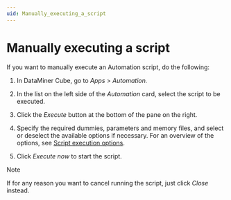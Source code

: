 ```yaml
---
uid: Manually_executing_a_script
---
```


# Manually executing a script

If you want to manually execute an Automation script, do the following:

1. In DataMiner Cube, go to *Apps* > *Automation.*

2. In the list on the left side of the *Automation* card, select the script to be executed.

3. Click the *Execute* button at the bottom of the pane on the right.

4. Specify the required dummies, parameters and memory files, and select or deselect the available options if necessary. For an overview of the options, see [Script execution options](xref:Script_execution_options).

5. Click *Execute now* to start the script.

> [!NOTE]
> If for any reason you want to cancel running the script, just click *Close* instead.
>
